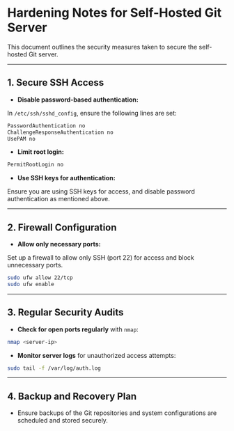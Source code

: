 # Hardening Notes for Self-Hosted Git Server

This document outlines the security measures taken to secure the self-hosted Git server.

---

## 1. Secure SSH Access

- **Disable password-based authentication:**

In `/etc/ssh/sshd_config`, ensure the following lines are set:

```bash
PasswordAuthentication no
ChallengeResponseAuthentication no
UsePAM no
```

- **Limit root login:**

```bash
PermitRootLogin no
```

- **Use SSH keys for authentication:**

Ensure you are using SSH keys for access, and disable password authentication as mentioned above.

---

## 2. Firewall Configuration

- **Allow only necessary ports:**

Set up a firewall to allow only SSH (port 22) for access and block unnecessary ports.

```bash
sudo ufw allow 22/tcp
sudo ufw enable
```

---

## 3. Regular Security Audits

- **Check for open ports regularly** with `nmap`:

```bash
nmap <server-ip>
```

- **Monitor server logs** for unauthorized access attempts:

```bash
sudo tail -f /var/log/auth.log
```

---

## 4. Backup and Recovery Plan

- Ensure backups of the Git repositories and system configurations are scheduled and stored securely.
